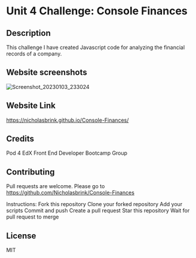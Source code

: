 # Unit 4 Challenge: Console Finances

## Description

This challenge I have created Javascript code for analyzing the financial records of a company.

## Website screenshots

![Screenshot_20230103_233024](https://user-images.githubusercontent.com/117687727/210458421-d55a7399-0eb5-40e8-b2e1-a05a57e49e3a.png)

## Website Link

https://nicholasbrink.github.io/Console-Finances/

## Credits

Pod 4 EdX Front End Developer Bootcamp Group

## Contributing

Pull requests are welcome. Please go to https://github.com/Nicholasbrink/Console-Finances

Instructions: Fork this repository Clone your forked repository Add your scripts Commit and push Create a pull request Star this repository Wait for pull request to merge

## License

MIT
